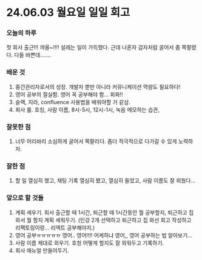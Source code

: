 # 24.06.03 월요일 일일 회고

### 오늘의 하루
첫 회사 출근!!! 꺄올~!!!! 설레는 일이 가득했다. 근데 나혼자 감자처럼 굴어서 좀 쪽팔렸다. 다들 바쁜데.......

### 배운 것
1. 중간관리자로서의 성장. 개발자 뿐만 아니라 커뮤니케이션 역량도 필요하다!
2. 영어 공부의 절실함. 영어 꼭 공부해야 함... 회화!!
3. 슬랙, 지라, confluence 사용법을 배워야할 거 같삼.
4. 회사 룰. 호칭, 사람 이름, 8시-5시, 12시-1시, 녹음 메모하는 습관, 

### 잘못한 점
1. 너무 어리바리 소심하게 굴어서 쪽팔리다. 좀더 적극적으로 다가갈 수 있게 노력하자.

### 잘한 점
1. 할 일 열심히 했고, 채팅 기록 열심히 봤고, 열심히 들었고, 사람 이름도 잘 외웠다...

### 앞으로 할 것들
1. 계획 세우기. 회사 출근할 때 1시간, 퇴근할 때 1시간동안 뭘 공부할지, 퇴근하고 집 와서 뭘 할지 계획 세워두기. (인강 2개 선택하고 퇴근하고 집 와선 회고 작성하고 리팩토링이랑... 리액트 공부해야지.)
2. 영어 공부ㅠㅠㅠㅠㅠ 영어.. 영어!!!! 어케하냐 영어,, 영어 공부하는 법 알아보기...
3. 사람 이름 제대로 외우기. 호칭 어떻게 할지도 잘 외워두고 기록하기.
4. 회사 매뉴얼 만들어두기. 

